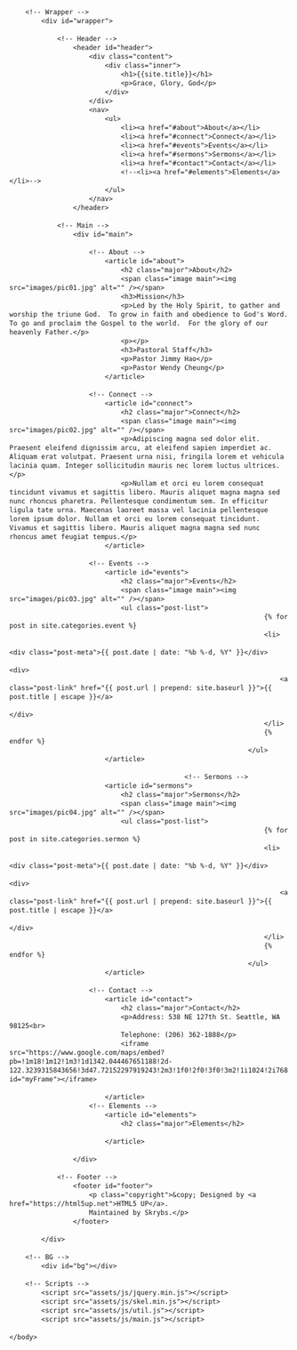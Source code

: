 ---
---
<html>
	<head>
		<title>{{site.title}}</title>
		<meta charset="utf-8" />
		<meta name="viewport" content="width=device-width, initial-scale=1, user-scalable=no" />
		<link rel="stylesheet" href="assets/css/main.css" />
		<!--[if lte IE 9]><link rel="stylesheet" href="assets/css/ie9.css" /><![endif]-->
		<noscript><link rel="stylesheet" href="assets/css/noscript.css" /></noscript>
	</head>
	<body>

		<!-- Wrapper -->
			<div id="wrapper">

				<!-- Header -->
					<header id="header">
						<div class="content">
							<div class="inner">
								<h1>{{site.title}}</h1>
								<p>Grace, Glory, God</p>
							</div>
						</div>
						<nav>
							<ul>
								<li><a href="#about">About</a></li>
								<li><a href="#connect">Connect</a></li>
								<li><a href="#events">Events</a></li>
								<li><a href="#sermons">Sermons</a></li>
								<li><a href="#contact">Contact</a></li>
								<!--<li><a href="#elements">Elements</a></li>-->
							</ul>
						</nav>
					</header>

				<!-- Main -->
					<div id="main">

						<!-- About -->
							<article id="about">
								<h2 class="major">About</h2>
								<span class="image main"><img src="images/pic01.jpg" alt="" /></span>
								<h3>Mission</h3>
								<p>Led by the Holy Spirit, to gather and worship the triune God.  To grow in faith and obedience to God's Word.  To go and proclaim the Gospel to the world.  For the glory of our heavenly Father.</p>
								<p></p>
								<h3>Pastoral Staff</h3>
								<p>Pastor Jimmy Hao</p>
								<p>Pastor Wendy Cheung</p>
							</article>

						<!-- Connect -->
							<article id="connect">
								<h2 class="major">Connect</h2>
								<span class="image main"><img src="images/pic02.jpg" alt="" /></span>
								<p>Adipiscing magna sed dolor elit. Praesent eleifend dignissim arcu, at eleifend sapien imperdiet ac. Aliquam erat volutpat. Praesent urna nisi, fringila lorem et vehicula lacinia quam. Integer sollicitudin mauris nec lorem luctus ultrices.</p>
								<p>Nullam et orci eu lorem consequat tincidunt vivamus et sagittis libero. Mauris aliquet magna magna sed nunc rhoncus pharetra. Pellentesque condimentum sem. In efficitur ligula tate urna. Maecenas laoreet massa vel lacinia pellentesque lorem ipsum dolor. Nullam et orci eu lorem consequat tincidunt. Vivamus et sagittis libero. Mauris aliquet magna magna sed nunc rhoncus amet feugiat tempus.</p>
							</article>

						<!-- Events -->
							<article id="events">
								<h2 class="major">Events</h2>
								<span class="image main"><img src="images/pic03.jpg" alt="" /></span>
								<ul class="post-list">
                                                                    {% for post in site.categories.event %}
                                                                    <li>
                                                                        <div class="post-meta">{{ post.date | date: "%b %-d, %Y" }}</div>
                                                                        <div>
                                                                        <a class="post-link" href="{{ post.url | prepend: site.baseurl }}">{{ post.title | escape }}</a>
                                                                        </div>
                                                                    </li>
                                                                    {% endfor %}
                                                                </ul>
							</article>
							
                                                <!-- Sermons -->
							<article id="sermons">
								<h2 class="major">Sermons</h2>
								<span class="image main"><img src="images/pic04.jpg" alt="" /></span>
								<ul class="post-list">
                                                                    {% for post in site.categories.sermon %}
                                                                    <li>
                                                                        <div class="post-meta">{{ post.date | date: "%b %-d, %Y" }}</div>
                                                                        <div>
                                                                        <a class="post-link" href="{{ post.url | prepend: site.baseurl }}">{{ post.title | escape }}</a>
                                                                        </div>
                                                                    </li>
                                                                    {% endfor %}
                                                                </ul>
							</article>

						<!-- Contact -->
							<article id="contact">
								<h2 class="major">Contact</h2>
								<p>Address: 538 NE 127th St. Seattle, WA 98125<br>
								Telephone: (206) 362-1888</p>
								<iframe src="https://www.google.com/maps/embed?pb=!1m18!1m12!1m3!1d1342.044467651188!2d-122.3239315843656!3d47.72152297919243!2m3!1f0!2f0!3f0!3m2!1i1024!2i768!4f13.1!3m3!1m2!1s0x549011417d99d9ed%3A0x2f173776603a2852!2sGrace+Chinese+Lutheran+Church!5e0!3m2!1sen!2sus!4v1518246124534" id="myFrame"></iframe>
								
							</article>
						<!-- Elements -->
							<article id="elements">
								<h2 class="major">Elements</h2>

							</article>

					</div>

				<!-- Footer -->
					<footer id="footer">
						<p class="copyright">&copy; Designed by <a href="https://html5up.net">HTML5 UP</a>.
						Maintained by Skrybs.</p>
					</footer>

			</div>

		<!-- BG -->
			<div id="bg"></div>

		<!-- Scripts -->
			<script src="assets/js/jquery.min.js"></script>
			<script src="assets/js/skel.min.js"></script>
			<script src="assets/js/util.js"></script>
			<script src="assets/js/main.js"></script>

	</body>
</html>
